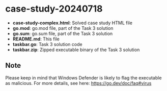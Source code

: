 # case-study-20240718

- **case-study-complex.html**: Solved case study HTML file
- **go.mod**: go.mod file, part of the Task 3 solution
- **go.sum**: go.sum file, part of the Task 3 solution
- **README.md**: This file
- **taskbar.go**: Task 3 solution code
- **taskbar.zip**: Zipped executable binary of the Task 3 solution

## Note

Please keep in mind that Windows Defender is likely to flag the executable as malicious. For more details, see here: https://go.dev/doc/faq#virus
